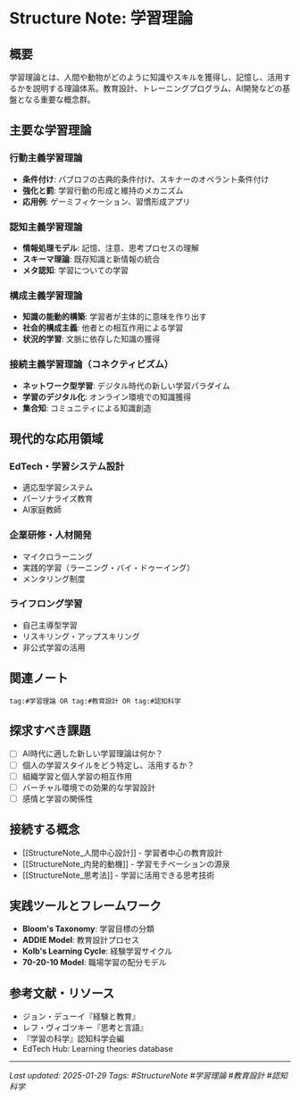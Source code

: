 # Structure Note: 学習理論

## 概要

学習理論とは、人間や動物がどのように知識やスキルを獲得し、記憶し、活用するかを説明する理論体系。教育設計、トレーニングプログラム、AI開発などの基盤となる重要な概念群。

## 主要な学習理論

### 行動主義学習理論
- **条件付け**: パブロフの古典的条件付け、スキナーのオペラント条件付け
- **強化と罰**: 学習行動の形成と維持のメカニズム
- **応用例**: ゲーミフィケーション、習慣形成アプリ

### 認知主義学習理論
- **情報処理モデル**: 記憶、注意、思考プロセスの理解
- **スキーマ理論**: 既存知識と新情報の統合
- **メタ認知**: 学習についての学習

### 構成主義学習理論
- **知識の能動的構築**: 学習者が主体的に意味を作り出す
- **社会的構成主義**: 他者との相互作用による学習
- **状況的学習**: 文脈に依存した知識の獲得

### 接続主義学習理論（コネクティビズム）
- **ネットワーク型学習**: デジタル時代の新しい学習パラダイム
- **学習のデジタル化**: オンライン環境での知識獲得
- **集合知**: コミュニティによる知識創造

## 現代的な応用領域

### EdTech・学習システム設計
- 適応型学習システム
- パーソナライズ教育
- AI家庭教師

### 企業研修・人材開発
- マイクロラーニング
- 実践的学習（ラーニング・バイ・ドゥーイング）
- メンタリング制度

### ライフロング学習
- 自己主導型学習
- リスキリング・アップスキリング
- 非公式学習の活用

## 関連ノート

```query
tag:#学習理論 OR tag:#教育設計 OR tag:#認知科学
```

## 探求すべき課題

- [ ] AI時代に適した新しい学習理論は何か？
- [ ] 個人の学習スタイルをどう特定し、活用するか？
- [ ] 組織学習と個人学習の相互作用
- [ ] バーチャル環境での効果的な学習設計
- [ ] 感情と学習の関係性

## 接続する概念

- [[StructureNote_人間中心設計]] - 学習者中心の教育設計
- [[StructureNote_内発的動機]] - 学習モチベーションの源泉
- [[StructureNote_思考法]] - 学習に活用できる思考技術

## 実践ツールとフレームワーク

- **Bloom's Taxonomy**: 学習目標の分類
- **ADDIE Model**: 教育設計プロセス
- **Kolb's Learning Cycle**: 経験学習サイクル
- **70-20-10 Model**: 職場学習の配分モデル

## 参考文献・リソース

- ジョン・デューイ『経験と教育』
- レフ・ヴィゴツキー『思考と言語』
- 『学習の科学』認知科学会編
- EdTech Hub: Learning theories database

---
*Last updated: 2025-01-29*
*Tags: #StructureNote #学習理論 #教育設計 #認知科学* 